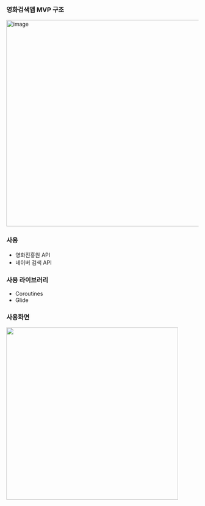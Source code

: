 ### 영화검색앱 MVP 구조

<img width="539" alt="image" src="https://user-images.githubusercontent.com/30828236/64490514-89300b80-d298-11e9-8559-3aa3076780dd.png">


### 사용

- 영화진흥원 API
- 네이버 검색 API

### 사용 라이브러리
- Coroutines
- Glide

### 사용화면

<img width="450" src="https://user-images.githubusercontent.com/30828236/65405086-1a18f200-de16-11e9-8b36-a83b601b431f.gif"/>
